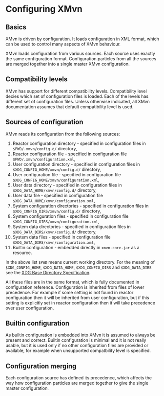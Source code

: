 Configuring XMvn
================


Basics
------

XMvn is driven by configuration.  It loads configuration in XML
format, which can be used to control many aspects of XMvn behaviour.

XMvn loads configuration from various sources.  Each source uses
exactly the same configuration format.  Configuration particles from
all the sources are merged together into a single master XMvn
configuration.


Compatibility levels
--------------------

XMvn has support for different compatibility levels.  Compatibility
level decies which set of configuration files is loaded.  Each of the
levels has different set of configuration files.  Unless otherwise
indicated, all XMvn documentation assumes that default compatibility
level is used.


Sources of configuration
------------------------

XMvn reads its configuration from the following sources:

1. Reactor configuration directory - specified in configuration files
in `$PWD/.xmvn/config.d/` directory,
1. Reactor configuration file - specified in configuration file
`$PWD/.xmvn/configuration.xml`,
1. User configuration directory - specified in configuration files in
`$XDG_CONFIG_HOME/xmvn/config.d/` directory,
1. User configuration file - specified in configuration file
`$XDG_CONFIG_HOME/xmvn/configuration.xml`,
1. User data directory - specified in configuration files in
`$XDG_DATA_HOME/xmvn/config.d/` directory,
1. User data file - specified in configuration file
`$XDG_DATA_HOME/xmvn/configuration.xml`,
1. System configuration directories - specified in configuration files
in `$XDG_CONFIG_DIRS/xmvn/config.d/` directory,
1. System configuration files - specified in configuration file
`$XDG_CONFIG_DIRS/xmvn/configuration.xml`,
1. System data directories - specified in configuration files in
`$XDG_DATA_DIRS/xmvn/config.d/` directory,
1. System data files - specified in configuration file
`$XDG_DATA_DIRS/xmvn/configuration.xml`,
1. Builtin configuration - embedded directly in `xmvn-core.jar` as a
resource.

In the above list `$PWD` means current working directory.  For the
meaning of `$XDG_CONFIG_HOME`, `$XDG_DATA_HOME`, `$XDG_CONFIG_DIRS`
and `$XDG_DATA_DIRS` see the [XDG Base Directory
Specification](http://standards.freedesktop.org/basedir-spec/basedir-spec-0.8.html).

All these files are in the same format, which is fully documented in
configuration reference.  Configuration is inherited from files of
lower precedence.  For example if some setting is not found in reactor
configuration then it will be inherited from user configuration, but
if this setting is explicitly set in reactor configuration then it
will take precedence over user configuration.


Builtin configuration
---------------------

As builtin configuration is embedded into XMvn it is assumed to always
be present and correct.  Builtin configuration is minimal and it is
not really usable, but it is used only if no other configuration files
are provided or available, for example when unsupported compatbility
level is specified.


Configuration merging
---------------------

Each configuration source has defined its precedence, which affects
the way how configuration particles are merged together to give the
single master configuration.
